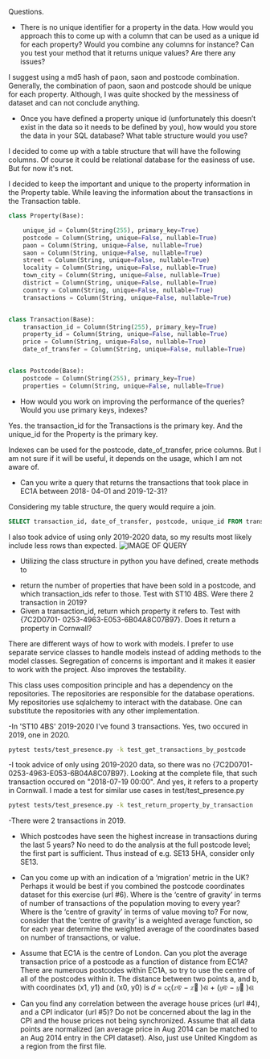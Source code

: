 Questions.
* There is no unique identifier for a property in the data. How would you approach this to come
up with a column that can be used as a unique id for each property? Would you combine any 
columns for instance? Can you test your method that it returns unique values? Are there any
issues?

I suggest using a md5 hash  of paon, saon and postcode combination.
Generally, the combination of paon, saon and postcode should be unique for each property.
Although, I was quite shocked by the messiness of dataset and can not conclude anything. 




* Once you have defined a property unique id (unfortunately this doesn’t exist in the data so it
needs to be defined by you), how would you store the data in your SQL database? What table
structure would you use?

I decided to come up with a table structure that will have the following columns.
Of course it could be relational database for the easiness of use. 
But for now it's not. 

I decided to keep the important and unique to the property information in the Property table.
While leaving the information about the transactions in the Transaction table.

```py
class Property(Base):

    unique_id = Column(String(255), primary_key=True)
    postcode = Column(String, unique=False, nullable=True)
    paon = Column(String, unique=False, nullable=True)
    saon = Column(String, unique=False, nullable=True)
    street = Column(String, unique=False, nullable=True)
    locality = Column(String, unique=False, nullable=True)
    town_city = Column(String, unique=False, nullable=True)
    district = Column(String, unique=False, nullable=True)
    country = Column(String, unique=False, nullable=True)
    transactions = Column(String, unique=False, nullable=True)


class Transaction(Base):
    transaction_id = Column(String(255), primary_key=True)
    property_id = Column(String, unique=False, nullable=True)
    price = Column(String, unique=False, nullable=True)
    date_of_transfer = Column(String, unique=False, nullable=True)


class Postcode(Base):
    postcode = Column(String(255), primary_key=True)
    properties = Column(String, unique=False, nullable=True)
```

* How would you work on improving the performance of the queries? Would you use primary
keys, indexes?

Yes. the transaction_id for the Transactions is the primary key. 
And the unique_id for the Property is the primary key.

Indexes can be used for the postcode, date_of_transfer, price columns.
But I am not sure if it will be useful, it depends on the usage, which I am not aware of. 


* Can you write a query that returns the transactions that took place in EC1A between 2018-
04-01 and 2019-12-31?

Considering my table structure, the query would require a join. 

```sql
SELECT transaction_id, date_of_transfer, postcode, unique_id FROM transactions JOIN propertys ON transactions.property_id = propertys.unique_id WHERE propertys.postcode LIKE '%EC1A%' AND transactions.date_of_transfer BETWEEN '2018-04-01' AND '2019-12-31';
```

I also took advice of using only 2019-2020 data, so my results most likely include less rows than expected. 
![IMAGE OF QUERY](https://media.discordapp.net/attachments/1097141968682893484/1226990799611498526/image.png?ex=6626c73b&is=6614523b&hm=e975ef47bbbb6e4240be13744c95dce3a826c799fe950730a120b0b48d725391&=&format=webp&quality=lossless&width=689&height=655)

* Utilizing the class structure in python you have defined, create methods to
- return the number of properties that have been sold in a postcode, and which
transaction_ids refer to those. Test with ST10 4BS. Were there 2 transaction in
2019?
- Given a transaction_id, return which property it refers to. Test with {7C2D0701-
0253-4963-E053-6B04A8C07B97}. Does it return a property in Cornwall?

There are different ways of how to work with models. 
I prefer to use separate service classes to handle models instead of adding methods to the model classes.
Segregation of concerns is important and it makes it easier to work with the project. 
Also improves the testability. 

This class uses composition principle and has a dependency on the repositories.
The repositories are responsible for the database operations.
My repositories use sqlalchemy to interact with the database.
One can substitute the repositories with any other implementation.

-In 'ST10 4BS' 2019-2020 I've found 3 transactions. Yes, two occured in 2019, one in 2020. 
```sh
pytest tests/test_presence.py -k test_get_transactions_by_postcode
```


-I took advice of only using 2019-2020 data, so there was no {7C2D0701-0253-4963-E053-6B04A8C07B97}.
Looking at the complete file, that such transaction occured on "2018-07-19 00:00". And yes, it refers to a property in Cornwall.
I made a test for similar use cases in test/test_presence.py 
```sh
pytest tests/test_presence.py -k test_return_property_by_transaction
```

-There were 2 transactions in 2019.



* Which postcodes have seen the highest increase in transactions during the last 5 years? No
need to do the analysis at the full postcode level; the first part is sufficient. Thus instead of
e.g. SE13 5HA, consider only SE13.

* Can you come up with an indication of a ‘migration’ metric in the UK? Perhaps it would be
best if you combined the postcode coordinates dataset for this exercise (url #6). Where is the
‘centre of gravity’ in terms of number of transactions of the population moving to every year?
Where is the ‘centre of gravity’ in terms of value moving to? For now, consider that the ‘centre
of gravity’ is a weighted average function, so for each year determine the weighted average
of the coordinates based on number of transactions, or value.

* Assume that EC1A is the centre of London. Can you plot the average transaction price of a
postcode as a function of distance from EC1A? There are numerous postcodes within EC1A,
so try to use the centre of all of the postcodes within it. The distance between two points a,
and b, with coordinates (x1, y1) and (x0, y0) is 𝑑 = ඥ(𝑥ଵ − 𝑥଴
)ଶ + (𝑦ଵ − 𝑦଴
)ଶ

* Can you find any correlation between the average house prices (url #4), and a CPI indicator
(url #5)? Do not be concerned about the lag in the CPI and the house prices not being
synchronized. Assume that all data points are normalized (an average price in Aug 2014 can
be matched to an Aug 2014 entry in the CPI dataset). Also, just use United Kingdom as a region
from the first file. 